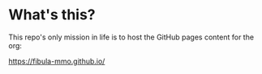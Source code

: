 # What's this?

This repo's only mission in life is to host the GitHub pages content for the org:

https://fibula-mmo.github.io/
